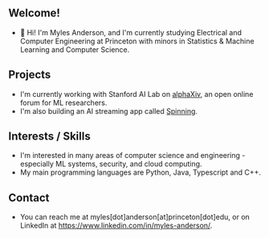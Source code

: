## Welcome!
- 👋 Hi! I'm Myles Anderson, and I'm currently studying Electrical and Computer Engineering at Princeton with minors in Statistics & Machine Learning and Computer Science.
## Projects
- I'm currently working with Stanford AI Lab on [alphaXiv](https://alphaxiv.org), an open online forum for ML researchers.
- I'm also building an AI streaming app called [Spinning](https://spinning1.vercel.app).
## Interests / Skills
- I'm interested in many areas of computer science and engineering - especially ML systems, security, and cloud computing.
- My main programming languages are Python, Java, Typescript and C++. 
## Contact
- You can reach me at myles[dot]anderson[at]princeton[dot]edu, or on LinkedIn at https://www.linkedin.com/in/myles-anderson/.

<!---
myles332/myles332 is a ✨ special ✨ repository because its `README.md` (this file) appears on your GitHub profile.
You can click the Preview link to take a look at your changes.
--->
